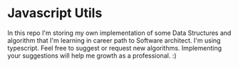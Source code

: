 # Javascript Utils

In this repo I'm storing my own implementation of some Data Structures and algorithm that I'm learning in career path to Software architect. I'm using typescript. Feel free to suggest or request new algorithms. Implementing your suggestions will help me growth as a professional. :)
